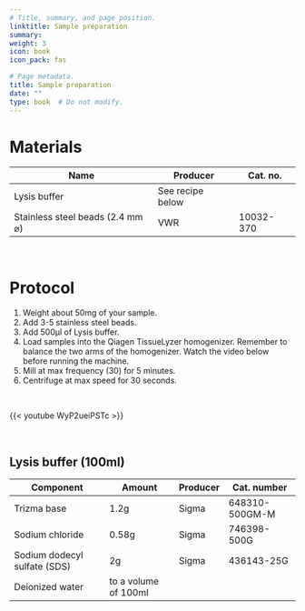 ```yaml
---
# Title, summary, and page position.
linktitle: Sample preparation
summary: 
weight: 3
icon: book
icon_pack: fas

# Page metadata.
title: Sample preparation
date: ""
type: book  # Do not modify.
---
```


# Materials

| Name                             | Producer         | Cat. no.  |
| -------------------------------- | ---------------- | --------- |
| Lysis buffer                     | See recipe below |           |
| Stainless steel beads (2.4 mm ⌀) | VWR              | 10032-370 |

<br/>

# Protocol

1. Weight about 50mg of your sample.
2. Add 3-5 stainless steel beads.
3. Add 500µl of Lysis buffer.
4. Load samples into the Qiagen TissueLyzer homogenizer. Remember to balance the two arms of the homogenizer. Watch the video below before running the machine.
5. Mill at max frequency (30) for 5 minutes.
6. Centrifuge at max speed for 30 seconds.

<br/>

{{< youtube WyP2ueiPSTc >}}

<br/>

## Lysis buffer (100ml)

| Component                    | Amount               | Producer | Cat. number    |
| ---------------------------- | -------------------- | -------- | -------------- |
| Trizma base                  | 1.2g                 | Sigma    | 648310-500GM-M |
| Sodium chloride              | 0.58g                | Sigma    | 746398-500G    |
| Sodium dodecyl sulfate (SDS) | 2g                   | Sigma    | 436143-25G     |
| Deionized water              | to a volume of 100ml |          |                |